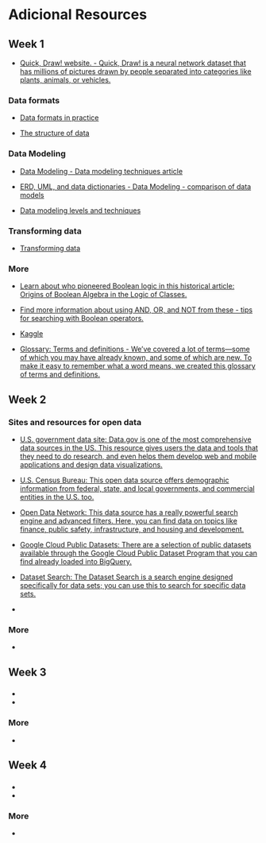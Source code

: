 # Adicional Resources

## Week 1

- [Quick, Draw! website. - Quick, Draw! is a neural network dataset that has millions of pictures drawn by people separated into categories like plants, animals, or vehicles. ](https://quickdraw.withgoogle.com/data/cloud)
### Data formats

- [Data formats in practice](week1/Dataformatsinpractice.pdf)

- [The structure of data](week1/Thestructureofdata.pdf)

### Data Modeling

- [Data Modeling - Data modeling techniques article](https://dataedo.com/blog/basic-data-modeling-techniques)

- [ERD, UML, and data dictionaries - Data Modeling - comparison of data models​](https://www.1keydata.com/datawarehousing/data-modeling-levels.html)

- [Data modeling levels and techniques](week1/Datamodelinglevelsandtechniques.pdf)

### Transforming data

- [Transforming data](week1/Transformingdata.pdf)
### More

- [Learn about who pioneered Boolean logic in this historical article: Origins of Boolean Algebra in the Logic of Classes.](https://www.maa.org/press/periodicals/convergence/origins-of-boolean-algebra-in-the-logic-of-classes-george-boole-john-venn-and-c-s-peirce)

- [F​ind more information about using AND, OR, and NOT from these - tips for searching with Boolean operators.](https://libguides.mit.edu/c.php?g=175963&p=1158594)

- [Kaggle ](http://www.kaggle.com/)

- [Glossary: Terms and definitions - We’ve covered a lot of terms—some of which you may have already known, and some of which are new. To make it easy to remember what a word means, we created this glossary of terms and definitions.](https://docs.google.com/document/d/1l-VExdbkB1xDFtxlhwEfRYG58u6-zsfzqMvHno75SRk/template/preview)

## Week 2

### Sites and resources for open data

- [U.S. government data site: Data.gov is one of the most comprehensive data sources in the US. This resource gives users the data and tools that they need to do research, and even helps them develop web and mobile applications and design data visualizations. ](https://www.data.gov/)

- [U.S. Census Bureau: This open data source offers demographic information from federal, state, and local governments, and commercial entities in the U.S. too.](https://www.census.gov/data.html)

- [Open Data Network: This data source has a really powerful search engine and advanced filters. Here, you can find data on topics like finance, public safety, infrastructure, and housing and development.](https://www.opendatanetwork.com/)

- [Google Cloud Public Datasets: There are a selection of public datasets available through the Google Cloud Public Dataset Program that you can find already loaded into BigQuery.](https://cloud.google.com/public-datasets)

- [Dataset Search: The Dataset Search is a search engine designed specifically for data sets; you can use this to search for specific data sets. ](https://datasetsearch.research.google.com/)

- []()
### More

- []()

## Week 3

###

- []()
-
### More

- []()

## Week 4

###

- []()
-
### More

- []()
